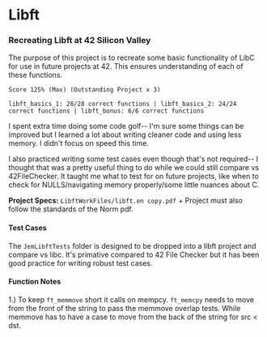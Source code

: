# Libft
### Recreating Libft at 42 Silicon Valley
The purpose of this project is to recreate some basic functionality of LibC for use in future projects at 42. This ensures understanding of each of these functions.

`Score 125% (Max) (Outstanding Project x 3)`

`libft_basics_1: 28/28 correct functions | libft_basics_2: 24/24 correct functions | libft_bonus: 6/6 correct functions`

I spent extra time doing some code golf-- I'm sure some things can be improved but I learned a lot about writing cleaner code and using less memory. I didn't focus on speed this time.

I also practiced writing some test cases even though that's not required-- I thought that was a pretty useful thing to do while we could still compare vs 42FileChecker. It taught me what to test for on future projects, like when to check for NULLS/navigating memory properly/some little nuances about C.

**Project Specs:** 
`LibftWorkFiles/libft.en copy.pdf` + 
Project must also follow the standards of the Norm pdf.

#### Test Cases
The `JemLibftTests` folder is designed to be dropped into a libft project and compare vs libc. It's primative compared to 42 File Checker but it has been good practice for writing robust test cases.

#### Function Notes
1.) To keep `ft_memmove` short it calls on mempcy. `ft_memcpy` needs to move from the front of the string to pass the memmove overlap tests. While memmove has to have a case to move from the back of the string for src < dst. 
